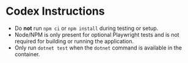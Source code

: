 # Codex Instructions

- Do **not** run `npm ci` or `npm install` during testing or setup.
- Node/NPM is only present for optional Playwright tests and is not required for building or running the application.
- Only run `dotnet test` when the `dotnet` command is available in the container.
